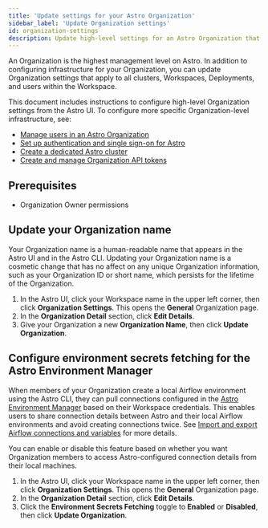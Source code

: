 ```yaml
---
title: 'Update settings for your Astro Organization'
sidebar_label: 'Update Organization settings'
id: organization-settings
description: Update high-level settings for an Astro Organization that apply to all Workspaces, Deployments, and users.
---
```


An Organization is the highest management level on Astro. In addition to configuring infrastructure for your Organization, you can update Organization settings that apply to all clusters, Workspaces, Deployments, and users within the Workspace.

This document includes instructions to configure high-level Organization settings from the Astro UI. To configure more specific Organization-level infrastructure, see:

- [Manage users in an Astro Organization](manage-organization-users.md)
- [Set up authentication and single sign-on for Astro](configure-idp.md)
- [Create a dedicated Astro cluster](create-dedicated-cluster.md)
- [Create and manage Organization API tokens](organization-api-tokens.md)

## Prerequisites

- Organization Owner permissions

## Update your Organization name

Your Organization name is a human-readable name that appears in the Astro UI and in the Astro CLI. Updating your Organization name is a cosmetic change that has no affect on any unique Organization information, such as your Organization ID or short name, which persists for the lifetime of the Organization.

1. In the Astro UI, click your Workspace name in the upper left corner, then click **Organization Settings**. This opens the **General** Organization page.
2. In the **Organization Detail** section, click **Edit Details**.
3. Give your Organization a new **Organization Name**, then click **Update Organization**.

## Configure environment secrets fetching for the Astro Environment Manager

When members of your Organization create a local Airflow environment using the Astro CLI, they can pull connections configured in the [Astro Environment Manager](create-and-link-connections.md) based on their Workspace credentials. This enables users to share connection details between Astro and their local Airflow environments and avoid creating connections twice. See [Import and export Airflow connections and variables](cli/local-connections.md) for more details.

You can enable or disable this feature based on whether you want Organization members to access Astro-configured connection details from their local machines.

1. In the Astro UI, click your Workspace name in the upper left corner, then click **Organization Settings**. This opens the **General** Organization page.
2. In the **Organization Detail** section, click **Edit Details**.
3. Click the **Environment Secrets Fetching** toggle to **Enabled** or **Disabled**, then click **Update Organization**.
